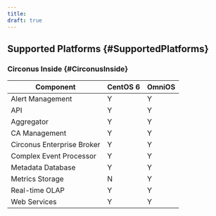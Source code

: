 ```yaml
---
title:
draft: true
---
```


## Supported Platforms {#SupportedPlatforms}

### Circonus Inside {#CirconusInside}

|Component|CentOS 6|OmniOS|
|---|---|---|
|Alert Management|Y|Y|
|API|Y|Y|
|Aggregator|Y|Y|
|CA Management|Y|Y|
|Circonus Enterprise Broker|Y|Y|
|Complex Event Processor|Y|Y|
|Metadata Database|Y|Y|
|Metrics Storage|N|Y|
|Real-time OLAP|Y|Y|
|Web Services|Y|Y|
